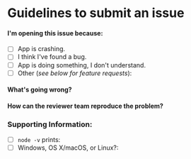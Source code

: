# Guidelines to submit an issue

<!-- Thank you for contributing by opening an issue! Please review this guide before submitting your issue.
    - If you are opening an issue because you would like to propose a new feature, write the title as "Feature Request:" followed by a short description of the feature.
    - Make sure that you are using the correct version of Node.js. You need to have version v6+ for everything to work fine.
    - Also ensure that your new issue conforms to the contribution guidelines: https://github.com/UdacityMobileWebScholarship/blood-donation/CONTRIBUTING.md -->

#### I'm opening this issue because:

  - [ ] App is crashing.
  - [ ] I think I've found a bug.
  - [ ] App is doing something, I don't understand.
  - [ ] Other (_see below for feature requests_):

#### What's going wrong?

#### How can the reviewer team reproduce the problem?

<!-- Give a complete description of how to reproduce the problem. -->

### Supporting Information:

<!-- The following information MUST be included. -->

 - [ ] `node -v` prints:
 - [ ] Windows, OS X/macOS, or Linux?:

<!-- For feature requests, uncomment the section below. But first, review the existing feature requests and make sure there isn't one that already describes the feature you'd like to see added: -->

<!--
#### What's the feature?

#### What problem is the feature intended to solve?

#### Is this feature similar to an existing feature in another app somewhere?

#### Is this a feature you're prepared to implement?
-->
